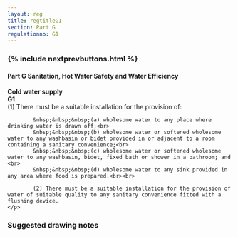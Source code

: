 ```yaml
---
layout: reg
title: regtitleG1
section: Part G
regulationno: G1
---
```


<div class="panel panel-primary">
  <div class="panel-heading">
    <h3 class="panel-title">
      {% include nextprevbuttons.html %}
        <h4>Part G Sanitation, Hot Water Safety and Water Efficiency</h4>
    </h3>
  </div>
  <div class="panel-body">
    <p>
        <strong>Cold water supply</strong><br>
        <strong>G1.</strong><br>
            (1) There must be a suitable installation for the provision of:<br>
            
            &nbsp;&nbsp;&nbsp;(a) wholesome water to any place where drinking water is drawn off;<br>
            &nbsp;&nbsp;&nbsp;(b) wholesome water or softened wholesome water to any washbasin or bidet provided in or adjacent to a room containing a sanitary convenience;<br>
            &nbsp;&nbsp;&nbsp;(c) wholesome water or softened wholesome water to any washbasin, bidet, fixed bath or shower in a bathroom; and <br>
            &nbsp;&nbsp;&nbsp;(d) wholesome water to any sink provided in any area where food is prepared.<br><br>
            
            (2) There must be a suitable installation for the provision of water of suitable quality to any sanitary convenience fitted with a flushing device.
    </p>
  </div>
</div>



### Suggested drawing notes